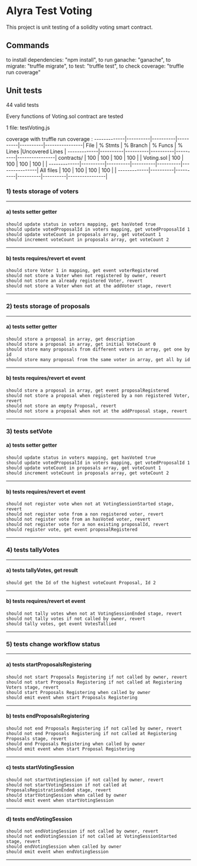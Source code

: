 # Alyra Test Voting

This project is unit testing of a solidity voting smart contract.

## Commands

to install dependencies: "npm install",
to run ganache: "ganache",
to migrate: "truffle migrate",
to test: "truffle test",
to check coverage: "truffle run coverage"


## Unit tests
44 valid tests

Every functions of  Voting.sol contract are tested

1 file: testVoting.js

coverage with truffle run coverage :
-------------|----------|----------|----------|----------|----------------|
File         |  % Stmts | % Branch |  % Funcs |  % Lines |Uncovered Lines |
-------------|----------|----------|----------|----------|----------------|
 contracts/  |      100 |      100 |      100 |      100 |                |
  Voting.sol |      100 |      100 |      100 |      100 |                |
-------------|----------|----------|----------|----------|----------------|
All files    |      100 |      100 |      100 |      100 |                |
-------------|----------|----------|----------|----------|----------------|


### 1)  tests storage of voters
***
#### a) tests setter getter
    should update status in voters mapping, get hasVoted true
    should update votedProposalId in voters mapping, get votedProposalId 1
    should update voteCount in proposals array, get voteCount 1
    should increment voteCount in proposals array, get voteCount 2
***
#### b) tests requires/revert et event
    should store Voter 1 in mapping, get event voterRegistered
    should not store a Voter when not registered by owner, revert
    should not store an already registered Voter, revert
    should not store a Voter when not at the addVoter stage, revert
***
### 2) tests storage of proposals
***
#### a) tests setter getter
    should store a proposal in array, get description
    should store a proposal in array, get initial VoteCount 0
    should store many proposals from different voters in array, get one by id
    should store many proposal from the same voter in array, get all by id
***
#### b) tests requires/revert et event
    should store a proposal in array, get event proposalRegistered
    should not store a proposal when registered by a non registered Voter, revert
    should not store an empty Proposal, revert
    should not store a proposal when not at the addProposal stage, revert
***
### 3) tests setVote
#### a) tests setter getter
    should update status in voters mapping, get hasVoted true
    should update votedProposalId in voters mapping, get votedProposalId 1
    should update voteCount in proposals array, get voteCount 1
    should increment voteCount in proposals array, get voteCount 2
***
#### b) tests requires/revert et event
    should not register vote when not at VotingSessionStarted stage, revert
    should not register vote from a non registered voter, revert
    should not register vote from an hasVoted voter, revert
    should not register vote for a non existing proposalId, revert
    should register vote, get event proposalRegistered
***
### 4) tests tallyVotes
***
#### a) tests tallyVotes, get result
    should get the Id of the highest voteCount Proposal, Id 2
***
#### b) tests requires/revert et event
    should not tally votes when not at VotingSessionEnded stage, revert
    should not tally votes if not called by owner, revert
    should tally votes, get event VotesTallied
***
### 5) tests change workflow status
***
#### a) tests startProposalsRegistering
    should not start Proposals Registering if not called by owner, revert
    should not start Proposals Registering if not called at Registering Voters stage, revert
    should start Proposals Registering when called by owner
    should emit event when start Proposals Registering
***
#### b) tests endProposalsRegistering
    should not end Proposals Registering if not called by owner, revert
    should not end Proposals Registering if not called at Registering Proposals stage, revert
    should end Proposals Registering when called by owner
    should emit event when start Proposal Registering
***
#### c) tests startVotingSession
    should not startVotingSession if not called by owner, revert
    should not startVotingSession if not called at ProposalsRegistrationEnded stage, revert
    should startVotingSession when called by owner
    should emit event when startVotingSession
***
#### d) tests endVotingSession
    should not endVotingSession if not called by owner, revert
    should not endVotingSession if not called at VotingSessionStarted stage, revert
    should endVotingSession when called by owner
    should emit event when endVotingSession 
***